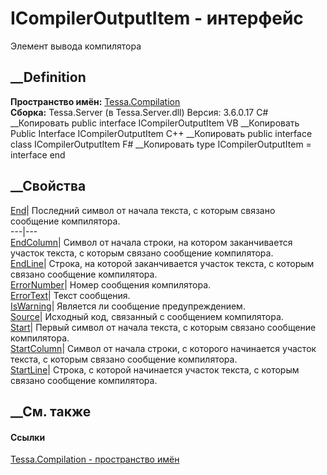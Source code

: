 # ICompilerOutputItem - интерфейс
Элемент вывода компилятора
## __Definition
 **Пространство имён:** [Tessa.Compilation](N_Tessa_Compilation.htm)  
 **Сборка:** Tessa.Server (в Tessa.Server.dll) Версия: 3.6.0.17
C# __Копировать
     public interface ICompilerOutputItem
VB __Копировать
     Public Interface ICompilerOutputItem
C++ __Копировать
     public interface class ICompilerOutputItem
F# __Копировать
     type ICompilerOutputItem = interface end
##  __Свойства
[End](P_Tessa_Compilation_ICompilerOutputItem_End.htm)|  Последний символ от
начала текста, с которым связано сообщение компилятора.  
---|---  
[EndColumn](P_Tessa_Compilation_ICompilerOutputItem_EndColumn.htm)|  Символ от
начала строки, на котором заканчивается участок текста, с которым связано
сообщение компилятора.  
[EndLine](P_Tessa_Compilation_ICompilerOutputItem_EndLine.htm)|  Строка, на
которой заканчивается участок текста, с которым связано сообщение компилятора.  
[ErrorNumber](P_Tessa_Compilation_ICompilerOutputItem_ErrorNumber.htm)|  Номер
сообщения компилятора.  
[ErrorText](P_Tessa_Compilation_ICompilerOutputItem_ErrorText.htm)|  Текст
сообщения.  
[IsWarning](P_Tessa_Compilation_ICompilerOutputItem_IsWarning.htm)|  Является
ли сообщение предупреждением.  
[Source](P_Tessa_Compilation_ICompilerOutputItem_Source.htm)|  Исходный код,
связанный с сообщением компилятора.  
[Start](P_Tessa_Compilation_ICompilerOutputItem_Start.htm)|  Первый символ от
начала текста, с которым связано сообщение компилятора.  
[StartColumn](P_Tessa_Compilation_ICompilerOutputItem_StartColumn.htm)|
Символ от начала строки, с которого начинается участок текста, с которым
связано сообщение компилятора.  
[StartLine](P_Tessa_Compilation_ICompilerOutputItem_StartLine.htm)|  Строка, с
которой начинается участок текста, с которым связано сообщение компилятора.  
## __См. также
#### Ссылки
[Tessa.Compilation - пространство имён](N_Tessa_Compilation.htm)
